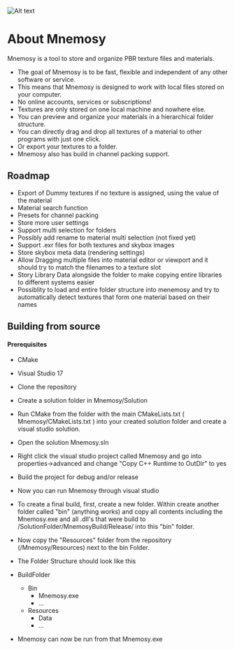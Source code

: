 
![Alt text](Mnemosy/Resources/Textures/appScreenshot.png?raw=true "screenshot")


#  About Mnemosy

Mnemosy is a tool to store and organize PBR texture files and materials.

- The goal of Mnemosy is to be fast, flexible and independent of any other software or service.
- This means that Mnemosy is designed to work with local files stored on your computer.
- No online accounts, services or subscriptions!
- Textures are only stored on one local machine and nowhere else.
- You can preview and organize your materials in a hierarchical folder structure.
- You can directly drag and drop all textures of a material to other programs with just one click.
- Or export your textures to a folder.
- Mnemosy also has build in channel packing support.


## Roadmap

- Export of Dummy textures if no texture is assigned, using the value of the material
- Material search function
- Presets for channel packing
- Store more user settings
- Support multi selection for folders
- Possibly add rename to material multi selection (not fixed yet)
- Support .exr files for both textures and skybox images
- Store skybox meta data (rendering settings)
- Allow Dragging multiple files into material editor or viewport and it should try to match the filenames to a texture slot
- Story Library Data alongside the folder to make copying entire libraries to different systems easier
- Possiblity to load and entire folder structure into menemosy and try to automatically detect textures that form one material based on their names

## Building from source
#### Prerequisites
- CMake
- Visual Studio 17

- Clone the repository
- Create a solution folder in  Mnemosy/Solution
- Run CMake from the folder with the main CMakeLists.txt ( Mnemosy/CMakeLists.txt ) into your created solution folder and create a visual studio solution.
- Open the solution Mnemosy.sln
- Right click the visual studio project called Mnemosy and go into properties->advanced and change "Copy C++ Runtime to OutDir" to yes
- Build the project for debug and/or release
- Now you can run Mnemosy through visual studio

- To create a final build, first, create a new folder. Within create another folder called "bin" (anything works) and copy all contents including the Mnemosy.exe and all .dll's that were build to /SolutionFolder/MnemosyBuild/Release/ into this "bin" folder.
- Now copy the "Resources" folder from the repository (/Mnemosy/Resources) next to the bin Folder.
- The Folder Structure should look like this
- BuildFolder
	- Bin
		- Mnemosy.exe
		- ...
	- Resources
		- Data
		- ...

- Mnemosy can now be run from that Mnemosy.exe
